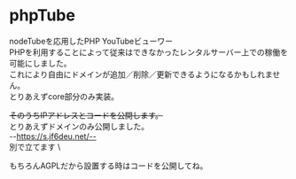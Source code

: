 # phpTube
nodeTubeを応用したPHP YouTubeビューワー\
PHPを利用することによって従来はできなかったレンタルサーバー上での稼働を可能にしました。\
これにより自由にドメインが追加／削除／更新できるようになるかもしれません。\
とりあえずcore部分のみ実装。

~~そのうちIPアドレスとコードを公開します。~~ \
とりあえずドメインのみ公開しました。\
--https://s.jf6deu.net/-- \
別で立てます \

もちろんAGPLだから設置する時はコードを公開してね。
